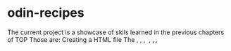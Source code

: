 # odin-recipes
The current project is a showcase of skils learned in the previous chapters of TOP
Those are:
Creating a HTML file
The <html>, <head> , <body> , <img> , <strong> , <em> , <title> , <meta> , <p> , <a>
That some of those tags may include atributes.
And also some CLI basics.
